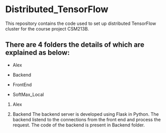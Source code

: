 # Distributed_TensorFlow
This repository contains the code used to set up distributed TensorFlow cluster for the course project CSM213B.

## There are 4 folders the details of which are explained as below:

* Alex

* Backend

* FrontEnd

* SoftMax_Local

1. Alex

2. Backend
The backend server is developed using Flask in Python. The backend listend to the connections from the front end and process the request.
The code of the backend is present in Backend folder.
